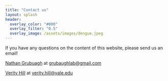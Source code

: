 ```yaml
---
title: "Contact us"
layout: splash
header:
  overlay_color: "#000"
  overlay_filter: "0.5"
  overlay_image: /assets/images/dengue.jpeg
---
```


If you have any questions on the content of this website, please send us an email!

[Nathan Grubuagh](grubaughlab@gmail.com) at grubaughlab@gmail.com

[Verity Hill](verity.hill@yale.edu) at verity.hill@yale.edu